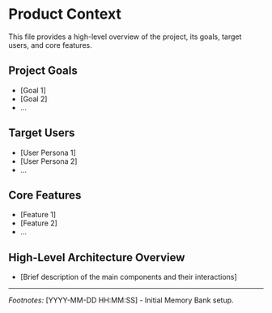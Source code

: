 # Product Context

This file provides a high-level overview of the project, its goals, target users, and core features.

## Project Goals

*   [Goal 1]
*   [Goal 2]
*   ...

## Target Users

*   [User Persona 1]
*   [User Persona 2]
*   ...

## Core Features

*   [Feature 1]
*   [Feature 2]
*   ...

## High-Level Architecture Overview

*   [Brief description of the main components and their interactions]

---
*Footnotes:*
[YYYY-MM-DD HH:MM:SS] - Initial Memory Bank setup.